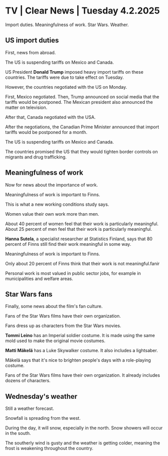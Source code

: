 # TV \| Clear News \| Tuesday 4.2.2025

Import duties. Meaningfulness of work. Star Wars. Weather.

## US import duties

First, news from abroad.

The US is suspending tariffs on Mexico and Canada.

US President **Donald Trump** imposed heavy import tariffs on these countries. The tariffs were due to take effect on Tuesday.

However, the countries negotiated with the US on Monday.

First, Mexico negotiated. Then, Trump announced on social media that the tariffs would be postponed. The Mexican president also announced the matter on television.

After that, Canada negotiated with the USA.

After the negotiations, the Canadian Prime Minister announced that import tariffs would be postponed for a month.

The US is suspending tariffs on Mexico and Canada.

The countries promised the US that they would tighten border controls on migrants and drug trafficking.

## Meaningfulness of work

Now for news about the importance of work.

Meaningfulness of work is important to Finns.

This is what a new working conditions study says.

Women value their own work more than men.

About 40 percent of women feel that their work is particularly meaningful. About 25 percent of men feel that their work is particularly meaningful.

**Hanna Sutela**, a specialist researcher at Statistics Finland, says that 80 percent of Finns still find their work meaningful in some way.

Meaningfulness of work is important to Finns.

Only about 20 percent of Finns think that their work is not meaningful.fanir

Personal work is most valued in public sector jobs, for example in municipalities and welfare areas.

## Star Wars fans

Finally, some news about the film's fan culture.

Fans of the Star Wars films have their own organization.

Fans dress up as characters from the Star Wars movies.

**Tommi Leino** has an Imperial soldier costume. It is made using the same mold used to make the original movie costumes.

**Matti Mäkelä** has a Luke Skywalker costume. It also includes a lightsaber.

Mäkelä says that it's nice to brighten people's days with a role-playing costume.

Fans of the Star Wars films have their own organization. It already includes dozens of characters.

## Wednesday's weather

Still a weather forecast.

Snowfall is spreading from the west.

During the day, it will snow, especially in the north. Snow showers will occur in the south.

The southerly wind is gusty and the weather is getting colder, meaning the frost is weakening throughout the country.

